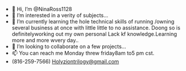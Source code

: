- 👋 Hi, I’m @NinaRoss1128
- 👀 I’m interested in a verity of subjects...
- 🌱 I’m currently learning the hole technical skills of running /owning several business at once with little little to no assistance. Doong so is definitelyworking out my own personal Lack kf knowledge.Learning more and more wvery day..
- 💞️ I’m looking to collaborate on a few  projects...
- 📫 You can reach me Monday threw friday8am to5 pm cst.
- (816-259-7566) Holyziontrilogy@gmail.com 

<!---
NinaRoss1128/NinaRoss1128 is a ✨ special ✨ repository because its `README.md` (this file) appears on your GitHub profile.
You can click the Preview link to take a look at your changes.
--->
